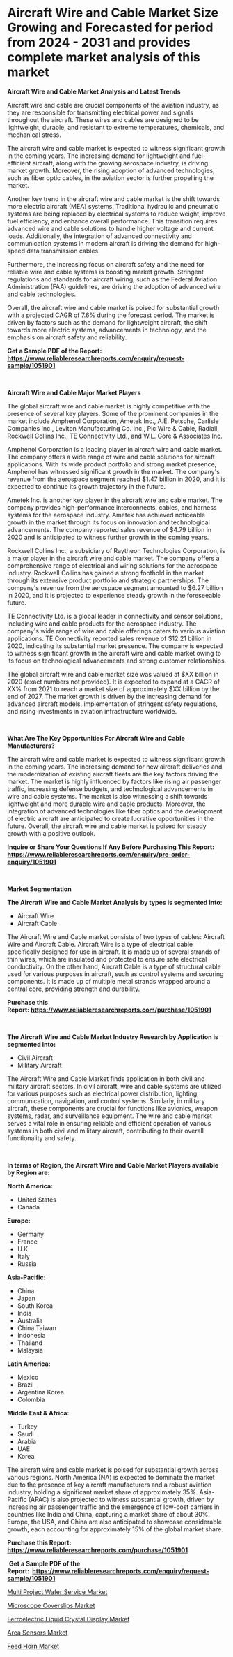 <p><h1>Aircraft Wire and Cable Market Size Growing and Forecasted for period from 2024 - 2031 and provides complete market analysis of this market</h1></p><p><strong>Aircraft Wire and Cable Market Analysis and Latest Trends</strong></p>
<p><p>Aircraft wire and cable are crucial components of the aviation industry, as they are responsible for transmitting electrical power and signals throughout the aircraft. These wires and cables are designed to be lightweight, durable, and resistant to extreme temperatures, chemicals, and mechanical stress.</p><p>The aircraft wire and cable market is expected to witness significant growth in the coming years. The increasing demand for lightweight and fuel-efficient aircraft, along with the growing aerospace industry, is driving market growth. Moreover, the rising adoption of advanced technologies, such as fiber optic cables, in the aviation sector is further propelling the market.</p><p>Another key trend in the aircraft wire and cable market is the shift towards more electric aircraft (MEA) systems. Traditional hydraulic and pneumatic systems are being replaced by electrical systems to reduce weight, improve fuel efficiency, and enhance overall performance. This transition requires advanced wire and cable solutions to handle higher voltage and current loads. Additionally, the integration of advanced connectivity and communication systems in modern aircraft is driving the demand for high-speed data transmission cables.</p><p>Furthermore, the increasing focus on aircraft safety and the need for reliable wire and cable systems is boosting market growth. Stringent regulations and standards for aircraft wiring, such as the Federal Aviation Administration (FAA) guidelines, are driving the adoption of advanced wire and cable technologies.</p><p>Overall, the aircraft wire and cable market is poised for substantial growth with a projected CAGR of 7.6% during the forecast period. The market is driven by factors such as the demand for lightweight aircraft, the shift towards more electric systems, advancements in technology, and the emphasis on aircraft safety and reliability.</p></p>
<p><strong>Get a Sample PDF of the Report:&nbsp; <a href="https://www.reliableresearchreports.com/enquiry/request-sample/1051901">https://www.reliableresearchreports.com/enquiry/request-sample/1051901</a></strong></p>
<p>&nbsp;</p>
<p><strong>Aircraft Wire and Cable Major Market Players</strong></p>
<p><p>The global aircraft wire and cable market is highly competitive with the presence of several key players. Some of the prominent companies in the market include Amphenol Corporation, Ametek Inc., A.E. Petsche, Carlisle Companies Inc., Leviton Manufacturing Co. Inc., Pic Wire & Cable, Radiall, Rockwell Collins Inc., TE Connectivity Ltd., and W.L. Gore & Associates Inc.</p><p>Amphenol Corporation is a leading player in aircraft wire and cable market. The company offers a wide range of wire and cable solutions for aircraft applications. With its wide product portfolio and strong market presence, Amphenol has witnessed significant growth in the market. The company's revenue from the aerospace segment reached $1.47 billion in 2020, and it is expected to continue its growth trajectory in the future.</p><p>Ametek Inc. is another key player in the aircraft wire and cable market. The company provides high-performance interconnects, cables, and harness systems for the aerospace industry. Ametek has achieved noticeable growth in the market through its focus on innovation and technological advancements. The company reported sales revenue of $4.79 billion in 2020 and is anticipated to witness further growth in the coming years.</p><p>Rockwell Collins Inc., a subsidiary of Raytheon Technologies Corporation, is a major player in the aircraft wire and cable market. The company offers a comprehensive range of electrical and wiring solutions for the aerospace industry. Rockwell Collins has gained a strong foothold in the market through its extensive product portfolio and strategic partnerships. The company's revenue from the aerospace segment amounted to $6.27 billion in 2020, and it is projected to experience steady growth in the foreseeable future.</p><p>TE Connectivity Ltd. is a global leader in connectivity and sensor solutions, including wire and cable products for the aerospace industry. The company's wide range of wire and cable offerings caters to various aviation applications. TE Connectivity reported sales revenue of $12.21 billion in 2020, indicating its substantial market presence. The company is expected to witness significant growth in the aircraft wire and cable market owing to its focus on technological advancements and strong customer relationships.</p><p>The global aircraft wire and cable market size was valued at $XX billion in 2020 (exact numbers not provided). It is expected to expand at a CAGR of XX% from 2021 to reach a market size of approximately $XX billion by the end of 2027. The market growth is driven by the increasing demand for advanced aircraft models, implementation of stringent safety regulations, and rising investments in aviation infrastructure worldwide.</p></p>
<p>&nbsp;</p>
<p><strong>What Are The Key Opportunities For Aircraft Wire and Cable Manufacturers?</strong></p>
<p><p>The aircraft wire and cable market is expected to witness significant growth in the coming years. The increasing demand for new aircraft deliveries and the modernization of existing aircraft fleets are the key factors driving the market. The market is highly influenced by factors like rising air passenger traffic, increasing defense budgets, and technological advancements in wire and cable systems. The market is also witnessing a shift towards lightweight and more durable wire and cable products. Moreover, the integration of advanced technologies like fiber optics and the development of electric aircraft are anticipated to create lucrative opportunities in the future. Overall, the aircraft wire and cable market is poised for steady growth with a positive outlook.</p></p>
<p><strong>Inquire or Share Your Questions If Any Before Purchasing This Report: <a href="https://www.reliableresearchreports.com/enquiry/pre-order-enquiry/1051901">https://www.reliableresearchreports.com/enquiry/pre-order-enquiry/1051901</a></strong></p>
<p>&nbsp;</p>
<p><strong>Market Segmentation</strong></p>
<p><strong>The Aircraft Wire and Cable Market Analysis by types is segmented into:</strong></p>
<p><ul><li>Aircraft Wire</li><li>Aircraft Cable</li></ul></p>
<p><p>The Aircraft Wire and Cable market consists of two types of cables: Aircraft Wire and Aircraft Cable. Aircraft Wire is a type of electrical cable specifically designed for use in aircraft. It is made up of several strands of thin wires, which are insulated and protected to ensure safe electrical conductivity. On the other hand, Aircraft Cable is a type of structural cable used for various purposes in aircraft, such as control systems and securing components. It is made up of multiple metal strands wrapped around a central core, providing strength and durability.</p></p>
<p><strong>Purchase this Report:&nbsp;<a href="https://www.reliableresearchreports.com/purchase/1051901">https://www.reliableresearchreports.com/purchase/1051901</a></strong></p>
<p>&nbsp;</p>
<p><strong>The Aircraft Wire and Cable Market Industry Research by Application is segmented into:</strong></p>
<p><ul><li>Civil Aircraft</li><li>Military Aircraft</li></ul></p>
<p><p>The Aircraft Wire and Cable Market finds application in both civil and military aircraft sectors. In civil aircraft, wire and cable systems are utilized for various purposes such as electrical power distribution, lighting, communication, navigation, and control systems. Similarly, in military aircraft, these components are crucial for functions like avionics, weapon systems, radar, and surveillance equipment. The wire and cable market serves a vital role in ensuring reliable and efficient operation of various systems in both civil and military aircraft, contributing to their overall functionality and safety.</p></p>
<p>&nbsp;</p>
<p><strong>In terms of Region, the Aircraft Wire and Cable Market Players available by Region are:</strong></p>
<p>
    <p> <strong> North America: </strong>
        <ul>
            <li>United States</li>
            <li>Canada</li>
        </ul>
        </p> 
    <p> <strong> Europe: </strong>
        <ul>
            <li>Germany</li>
            <li>France</li>
            <li>U.K.</li>
            <li>Italy</li>
            <li>Russia</li>
        </ul>
        </p> 
    <p> <strong> Asia-Pacific: </strong>
        <ul>
            <li>China</li>
            <li>Japan</li>
            <li>South Korea</li>
            <li>India</li>
            <li>Australia</li>
            <li>China Taiwan</li>
            <li>Indonesia</li>
            <li>Thailand</li>
            <li>Malaysia</li>
        </ul>
        </p> 
    <p> <strong> Latin America: </strong>
        <ul>
            <li>Mexico</li>
            <li>Brazil</li>
            <li>Argentina Korea</li>
            <li>Colombia</li>
        </ul>
        </p> 
    <p> <strong> Middle East & Africa: </strong>
        <ul>
            <li>Turkey</li>
            <li>Saudi</li>
            <li>Arabia</li>
            <li>UAE</li>
            <li>Korea</li>
        </ul>
    </p>
    </p>
<p><p>The aircraft wire and cable market is poised for substantial growth across various regions. North America (NA) is expected to dominate the market due to the presence of key aircraft manufacturers and a robust aviation industry, holding a significant market share of approximately 35%. Asia-Pacific (APAC) is also projected to witness substantial growth, driven by increasing air passenger traffic and the emergence of low-cost carriers in countries like India and China, capturing a market share of about 30%. Europe, the USA, and China are also anticipated to showcase considerable growth, each accounting for approximately 15% of the global market share.</p></p>
<p><strong>Purchase this Report: <a href="https://www.reliableresearchreports.com/purchase/1051901">https://www.reliableresearchreports.com/purchase/1051901</a></strong></p>
<p>&nbsp;<strong>Get a Sample PDF of the Report:&nbsp;&nbsp;<a href="https://www.reliableresearchreports.com/enquiry/request-sample/1051901">https://www.reliableresearchreports.com/enquiry/request-sample/1051901</a></strong></p>
<p><strong></strong></p>
<p><p><a href="https://github.com/aashishrp/Market-Research-Report-List-1/blob/main/multi-project-wafer-service-market.md">Multi Project Wafer Service Market</a></p><p><a href="https://github.com/aashishrp02/Market-Research-Report-List-1/blob/main/microscope-coverslips-market.md">Microscope Coverslips Market</a></p><p><a href="https://github.com/rahu1505/Market-Research-Report-List-2/blob/main/ferroelectric-liquid-crystal-display-market.md">Ferroelectric Liquid Crystal Display Market</a></p><p><a href="https://github.com/rahu1506/Market-Research-Report-List-2/blob/main/area-sensors-market.md">Area Sensors Market</a></p><p><a href="https://github.com/rahu1502/Market-Research-Report-List-2/blob/main/feed-horn-market.md">Feed Horn Market</a></p></p>